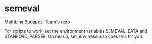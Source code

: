 semeval
=======

MathLing Budapest Team's repo

For scripts to work, set the environment variables SEMEVAL_DATA and STANFORD_PARSER.
On nessi6, set_env_nessi6.sh does this for you.
